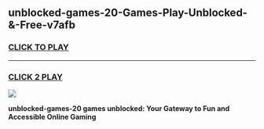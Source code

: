 
## unblocked-games-20-Games-Play-Unblocked-&-Free-v7afb
<h3>
<a href="https://premium76.site?title=unblocked-games-20&ref=24A">CLICK TO PLAY</a></h3>
<hr>

<h3>
<a href="https://premium76.site?title=unblocked-games-20&ref=24A">CLICK 2 PLAY</a>
  
</h3>

<a href="https://premium76.site?title=unblocked-games-20&ref=24A"><img src="https://clearcache.store/games.png"></a>


**unblocked-games-20 games unblocked: Your Gateway to Fun and Accessible Online Gaming**
